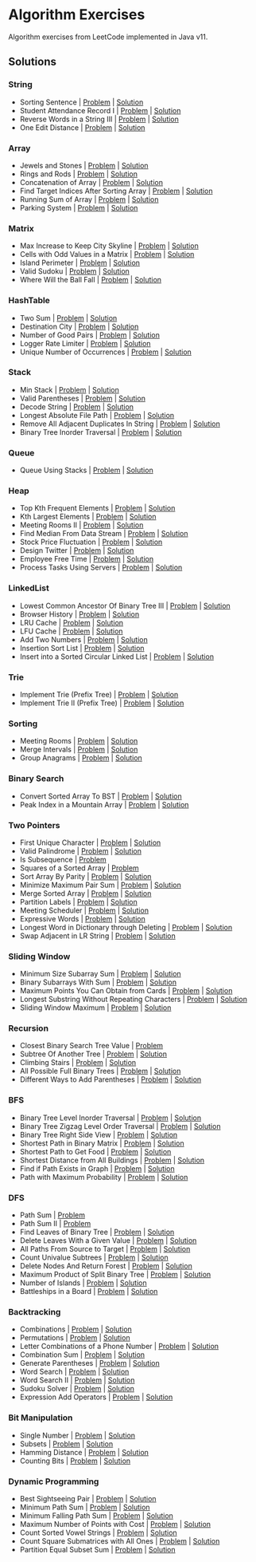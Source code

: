 # Algorithm Exercises
Algorithm exercises from LeetCode implemented in Java v11.

## Solutions

### String
- Sorting Sentence | [Problem](https://leetcode.com/problems/sorting-the-sentence) | [Solution](src/solutions/SortingSentence.java)
- Student Attendance Record I | [Problem](https://leetcode.com/problems/student-attendance-record-i) | [Solution](src/solutions/StudentAttendanceRecord.java)
- Reverse Words in a String III | [Problem](https://leetcode.com/problems/reverse-words-in-a-string-iii) | [Solution](src/solutions/ReverseWordsInStringIII.java)
- One Edit Distance | [Problem](https://leetcode.com/problems/one-edit-distance) | [Solution](src/solutions/OneEditDistance.java)

### Array
- Jewels and Stones | [Problem](https://leetcode.com/problems/jewels-and-stones) | [Solution](src/solutions/JewelsAndStones.java)
- Rings and Rods | [Problem](https://leetcode.com/problems/rings-and-rods) | [Solution](src/solutions/RingsAndRods.java)
- Concatenation of Array | [Problem](https://leetcode.com/problems/concatenation-of-array) | [Solution](src/solutions/ConcatenationOfArray.java)
- Find Target Indices After Sorting Array | [Problem](https://leetcode.com/problems/find-target-indices-after-sorting-array) | [Solution](src/solutions/FindTargetIndices.java)
- Running Sum of Array | [Problem](https://leetcode.com/problems/running-sum-of-1d-array) | [Solution](src/solutions/RunningSumOfArray.java)
- Parking System | [Problem](https://leetcode.com/problems/design-parking-system) | [Solution](src/solutions/ParkingSystem.java)

### Matrix
- Max Increase to Keep City Skyline | [Problem](https://leetcode.com/problems/max-increase-to-keep-city-skyline) | [Solution](src/solutions/MaxIncreaseToKeepCitySkyline.java)
- Cells with Odd Values in a Matrix | [Problem](https://leetcode.com/problems/cells-with-odd-values-in-a-matrix) | [Solution](src/solutions/OddCellsInMatrix.java)
- Island Perimeter | [Problem](https://leetcode.com/problems/island-perimeter) | [Solution](src/solutions/IslandPerimeter.java)
- Valid Sudoku | [Problem](https://leetcode.com/problems/valid-sudoku) | [Solution](src/solutions/ValidSudoku.java)
- Where Will the Ball Fall | [Problem](https://leetcode.com/problems/where-will-the-ball-fall) | [Solution](src/solutions/WhereWillTheBallFall.java)

### HashTable
- Two Sum | [Problem](https://leetcode.com/problems/two-sum) | [Solution](src/solutions/TwoSum.java)
- Destination City | [Problem](https://leetcode.com/problems/destination-city) | [Solution](src/solutions/DestinationCity.java)
- Number of Good Pairs | [Problem](https://leetcode.com/problems/number-of-good-pairs) | [Solution](src/solutions/NumberOfGoodPairs.java)
- Logger Rate Limiter | [Problem](https://leetcode.com/problems/logger-rate-limiter) | [Solution](src/solutions/Logger.java)
- Unique Number of Occurrences | [Problem](https://leetcode.com/problems/unique-number-of-occurrences) | [Solution](src/solutions/UniqueNumberOfOccurrences.java)

### Stack
- Min Stack | [Problem](https://leetcode.com/problems/min-stack) | [Solution](src/solutions/MinStack.java)
- Valid Parentheses | [Problem](https://leetcode.com/problems/valid-parentheses) | [Solution](src/solutions/ValidParentheses.java)
- Decode String | [Problem](https://leetcode.com/problems/decode-string) | [Solution](src/solutions/DecodeString.java)
- Longest Absolute File Path | [Problem](https://leetcode.com/problems/longest-absolute-file-path) | [Solution](src/solutions/LongestAbsoluteFilePath.java)
- Remove All Adjacent Duplicates In String | [Problem](https://leetcode.com/problems/remove-all-adjacent-duplicates-in-string) | [Solution](src/solutions/RemoveDuplicatesInString.java)
- Binary Tree Inorder Traversal | [Problem](https://leetcode.com/problems/binary-tree-inorder-traversal) | [Solution](src/solutions/BinaryTreeInorderTraversal.java)

### Queue
- Queue Using Stacks | [Problem](https://leetcode.com/problems/implement-queue-using-stacks) | [Solution](src/solutions/QueueUsingStacks.java)

### Heap
- Top Kth Frequent Elements | [Problem](https://leetcode.com/problems/top-k-frequent-elements) | [Solution](src/solutions/TopKthFrequentElements.java)
- Kth Largest Elements | [Problem](https://leetcode.com/problems/kth-largest-element-in-an-array) | [Solution](src/solutions/KthLargestElement.java)
- Meeting Rooms II | [Problem](https://leetcode.com/problems/meeting-rooms-ii) | [Solution](src/solutions/MeetingRoomsII.java)
- Find Median From Data Stream | [Problem](https://leetcode.com/problems/find-median-from-data-stream) | [Solution](src/solutions/FindMedianFromDataStream.java)
- Stock Price Fluctuation | [Problem](https://leetcode.com/problems/stock-price-fluctuation) | [Solution](src/solutions/StockPrice.java)
- Design Twitter | [Problem](https://leetcode.com/problems/design-twitter) | [Solution](src/solutions/Twitter.java)
- Employee Free Time | [Problem](https://leetcode.com/problems/employee-free-time) | [Solution](src/solutions/EmployeeFreeTime.java)
- Process Tasks Using Servers | [Problem](https://leetcode.com/problems/process-tasks-using-servers) | [Solution](src/solutions/ProcessTasksUsingServers.java)

### LinkedList
- Lowest Common Ancestor Of Binary Tree III | [Problem](https://leetcode.com/problems/lowest-common-ancestor-of-a-binary-tree-iii) | [Solution](src/solutions/LowestCommonAncestorOfBinaryTreeIII.java)
- Browser History | [Problem](https://leetcode.com/problems/design-browser-history) | [Solution](src/solutions/BrowserHistory.java)
- LRU Cache | [Problem](https://leetcode.com/problems/lru-cache) | [Solution](src/solutions/LRUCache.java)
- LFU Cache | [Problem](https://leetcode.com/problems/lfu-cache) | [Solution](src/solutions/LFUCache.java)
- Add Two Numbers | [Problem](https://leetcode.com/problems/add-two-numbers) | [Solution](src/solutions/AddTwoNumbers.java)
- Insertion Sort List | [Problem](https://leetcode.com/problems/insertion-sort-list) | [Solution](src/solutions/InsertionSortList.java)
- Insert into a Sorted Circular Linked List | [Problem](https://leetcode.com/problems/insert-into-a-sorted-circular-linked-list) | [Solution](src/solutions/InsertIntoSortedCircularLinkedList.java)

### Trie
- Implement Trie (Prefix Tree) | [Problem](https://leetcode.com/problems/implement-trie-prefix-tree) | [Solution](src/solutions/Trie.java)
- Implement Trie II (Prefix Tree) | [Problem](https://leetcode.com/problems/implement-trie-ii-prefix-tree) | [Solution](src/solutions/TrieII.java)

### Sorting
- Meeting Rooms | [Problem](https://leetcode.com/problems/meeting-rooms) | [Solution](src/solutions/MeetingRooms.java)
- Merge Intervals | [Problem](https://leetcode.com/problems/merge-intervals) | [Solution](src/solutions/MergeIntervals.java)
- Group Anagrams | [Problem](https://leetcode.com/problems/group-anagrams) | [Solution](src/solutions/GroupAnagrams.java)

### Binary Search
- Convert Sorted Array To BST | [Problem](https://leetcode.com/problems/convert-sorted-array-to-binary-search-tree) | [Solution](src/solutions/ConvertSortedArrayToBST.java)
- Peak Index in a Mountain Array | [Problem](https://leetcode.com/problems/peak-index-in-a-mountain-array) | [Solution](src/solutions/PeakIndexInMountainArray.java)

### Two Pointers
- First Unique Character | [Problem](https://leetcode.com/problems/first-unique-character-in-a-string) | [Solution](src/solutions/FirstUniqueCharacter.java)
- Valid Palindrome | [Problem](https://leetcode.com/problems/valid-palindrome) | [Solution](src/solutions/ValidPalindrome.java)
- Is Subsequence | [Problem](https://leetcode.com/problems/is-subsequence)
- Squares of a Sorted Array | [Problem](https://leetcode.com/problems/squares-of-a-sorted-array)
- Sort Array By Parity | [Problem](https://leetcode.com/problems/sort-array-by-parity) | [Solution](src/solutions/SortArrayByParity.java)
- Minimize Maximum Pair Sum | [Problem](https://leetcode.com/problems/minimize-maximum-pair-sum-in-array) | [Solution](src/solutions/MinimizeMaximumPairSum.java)
- Merge Sorted Array | [Problem](https://leetcode.com/problems/merge-sorted-array) | [Solution](src/solutions/MergeSortedArray.java)
- Partition Labels | [Problem](https://leetcode.com/problems/partition-labels) | [Solution](src/solutions/PartitionLabels.java)
- Meeting Scheduler | [Problem](https://leetcode.com/problems/meeting-scheduler) | [Solution](src/solutions/MeetingScheduler.java)
- Expressive Words | [Problem](https://leetcode.com/problems/expressive-words) | [Solution](src/solutions/ExpressiveWords.java)
- Longest Word in Dictionary through Deleting | [Problem](https://leetcode.com/problems/longest-word-in-dictionary-through-deleting) | [Solution](src/solutions/LongestWordInDictionaryThroughDeleting.java)
- Swap Adjacent in LR String | [Problem](https://leetcode.com/problems/swap-adjacent-in-lr-string) | [Solution](src/solutions/SwapAdjacentInString.java)

### Sliding Window
- Minimum Size Subarray Sum | [Problem](https://leetcode.com/problems/minimum-size-subarray-sum) | [Solution](src/solutions/MinimumSizeSubarraySum.java)
- Binary Subarrays With Sum | [Problem](https://leetcode.com/problems/binary-subarrays-with-sum) | [Solution](src/solutions/BinarySubarraysWithSum.java)
- Maximum Points You Can Obtain from Cards | [Problem](https://leetcode.com/problems/maximum-points-you-can-obtain-from-cards) | [Solution](src/solutions/MaximumPointsFromCards.java)
- Longest Substring Without Repeating Characters | [Problem](https://leetcode.com/problems/longest-substring-without-repeating-characters) | [Solution](src/solutions/LongestSubstringWithoutRepeatingCharacters.java)
- Sliding Window Maximum | [Problem](https://leetcode.com/problems/sliding-window-maximum) | [Solution](src/solutions/SlidingWindowMaximum.java)

### Recursion
- Closest Binary Search Tree Value | [Problem](https://leetcode.com/problems/closest-binary-search-tree-value)
- Subtree Of Another Tree | [Problem](https://leetcode.com/problems/subtree-of-another-tree) | [Solution](src/solutions/SubtreeOfAnotherTree.java)
- Climbing Stairs | [Problem](https://leetcode.com/problems/climbing-stairs) | [Solution](src/solutions/ClimbingStairs.java)
- All Possible Full Binary Trees | [Problem](https://leetcode.com/problems/all-possible-full-binary-trees) | [Solution](src/solutions/AllPossibleFullBinaryTrees.java)
- Different Ways to Add Parentheses | [Problem](https://leetcode.com/problems/different-ways-to-add-parentheses) | [Solution](src/solutions/DifferentWaysToAddParentheses.java)

### BFS
- Binary Tree Level Inorder Traversal | [Problem](https://leetcode.com/problems/binary-tree-level-order-traversal) | [Solution](src/solutions/BinaryTreeLevelOrderTraversal.java)
- Binary Tree Zigzag Level Order Traversal | [Problem](https://leetcode.com/problems/binary-tree-zigzag-level-order-traversal) | [Solution](src/solutions/BinaryTreeZigzagLevelOrderTraversal.java)
- Binary Tree Right Side View | [Problem](https://leetcode.com/problems/binary-tree-right-side-view) | [Solution](src/solutions/BinaryTreeRightSideView.java)
- Shortest Path in Binary Matrix | [Problem](https://leetcode.com/problems/shortest-path-in-binary-matrix) | [Solution](src/solutions/ShortestPathInBinaryMatrix.java)
- Shortest Path to Get Food | [Problem](https://leetcode.com/problems/shortest-path-to-get-food) | [Solution](src/solutions/ShortestPathToGetFood.java)
- Shortest Distance from All Buildings | [Problem](https://leetcode.com/problems/shortest-distance-from-all-buildings) | [Solution](src/solutions/ShortestDistanceFromAllBuildings.java)
- Find if Path Exists in Graph | [Problem](https://leetcode.com/problems/find-if-path-exists-in-graph) | [Solution](src/solutions/FindIfPathExistsInGraph.java)
- Path with Maximum Probability | [Problem](https://leetcode.com/problems/path-with-maximum-probability) | [Solution](src/solutions/PathWithMaximumProbability.java)

### DFS
- Path Sum | [Problem](https://leetcode.com/problems/path-sum)
- Path Sum II | [Problem](https://leetcode.com/problems/path-sum-ii)
- Find Leaves of Binary Tree | [Problem](https://leetcode.com/problems/find-leaves-of-binary-tree) | [Solution](src/solutions/FindLeavesOfBinaryTree.java)
- Delete Leaves With a Given Value | [Problem](https://leetcode.com/problems/delete-leaves-with-a-given-value) | [Solution](src/solutions/DeleteLeavesWithGivenValue.java)
- All Paths From Source to Target | [Problem](https://leetcode.com/problems/all-paths-from-source-to-target) | [Solution](src/solutions/AllPathsFromSourceToTarget.java)
- Count Univalue Subtrees | [Problem](https://leetcode.com/problems/count-univalue-subtrees) | [Solution](src/solutions/CountUnivalueSubtrees.java)
- Delete Nodes And Return Forest | [Problem](https://leetcode.com/problems/delete-nodes-and-return-forest) | [Solution](src/solutions/DeleteNodesAndReturnForest.java)
- Maximum Product of Split Binary Tree | [Problem](https://leetcode.com/problems/maximum-product-of-splitted-binary-tree) | [Solution](src/solutions/MaximumProductOfSplitBinaryTree.java)
- Number of Islands | [Problem](https://leetcode.com/problems/number-of-islands) | [Solution](src/solutions/NumberOfIslands.java)
- Battleships in a Board | [Problem](https://leetcode.com/problems/battleships-in-a-board) | [Solution](src/solutions/BattleshipsInBoard.java)

### Backtracking
- Combinations | [Problem](https://leetcode.com/problems/combinations) | [Solution](src/solutions/Combinations.java)
- Permutations | [Problem](https://leetcode.com/problems/permutations) | [Solution](src/solutions/Permutations.java)
- Letter Combinations of a Phone Number | [Problem](https://leetcode.com/problems/letter-combinations-of-a-phone-number) | [Solution](src/solutions/LetterCombinationsOfPhoneNumber.java)
- Combination Sum | [Problem](https://leetcode.com/problems/combination-sum) | [Solution](src/solutions/CombinationSum.java)
- Generate Parentheses | [Problem](https://leetcode.com/problems/generate-parentheses) | [Solution](src/solutions/GenerateParentheses.java)
- Word Search | [Problem](https://leetcode.com/problems/word-search) | [Solution](src/solutions/WordSearch.java)
- Word Search II | [Problem](https://leetcode.com/problems/word-search-ii) | [Solution](src/solutions/WordSearchII.java)
- Sudoku Solver | [Problem](https://leetcode.com/problems/sudoku-solver) | [Solution](src/solutions/SudokuSolver.java)
- Expression Add Operators | [Problem](https://leetcode.com/problems/expression-add-operators) | [Solution](src/solutions/ExpressionAddOperators.java)

### Bit Manipulation
- Single Number | [Problem](https://leetcode.com/problems/single-number) | [Solution](src/solutions/SingleNumber.java)
- Subsets | [Problem](https://leetcode.com/problems/subsets) | [Solution](src/solutions/Subsets.java)
- Hamming Distance | [Problem](https://leetcode.com/problems/hamming-distance) | [Solution](src/solutions/HammingDistance.java)
- Counting Bits | [Problem](https://leetcode.com/problems/counting-bits) | [Solution](src/solutions/CountingBits.java)

### Dynamic Programming
- Best Sightseeing Pair | [Problem](https://leetcode.com/problems/best-sightseeing-pair) | [Solution](src/solutions/BestSightseeingPair.java)
- Minimum Path Sum | [Problem](https://leetcode.com/problems/minimum-path-sum) | [Solution](src/solutions/MinimumPathSum.java)
- Minimum Falling Path Sum | [Problem](https://leetcode.com/problems/minimum-falling-path-sum) | [Solution](src/solutions/MinimumFallingPathSum.java)
- Maximum Number of Points with Cost | [Problem](https://leetcode.com/problems/maximum-number-of-points-with-cost) | [Solution](src/solutions/MaximumNumberOfPointsWithCost.java)
- Count Sorted Vowel Strings | [Problem](https://leetcode.com/problems/count-sorted-vowel-strings) | [Solution](src/solutions/CountSortedVowelStrings.java)
- Count Square Submatrices with All Ones | [Problem](https://leetcode.com/problems/count-square-submatrices-with-all-ones) | [Solution](src/solutions/CountSquareSubmatrices.java)
- Partition Equal Subset Sum | [Problem](https://leetcode.com/problems/partition-equal-subset-sum) | [Solution](src/solutions/PartitionEqualSubsetSum.java)